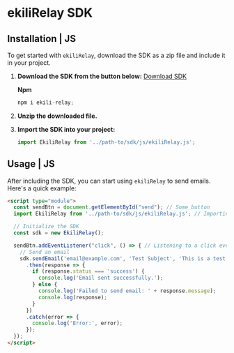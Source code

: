 # ekiliRelay SDK

## Installation | JS

To get started with `ekiliRelay`, download the SDK as a zip file and include it in your project.

1. **Download the SDK from the button below:**
   [Download SDK](https://relay.ekilie.com/sdk/ekiliRelay-js-sdk-v.0.0.zip) 


   **Npm**

    ```javascript
    npm i ekili-relay;
    ```


2. **Unzip the downloaded file.**

3. **Import the SDK into your project:**

    ```javascript
    import EkiliRelay from '../path-to/sdk/js/ekiliRelay.js';
    ```

## Usage | JS

After including the SDK, you can start using `ekiliRelay` to send emails. Here's a quick example:

```html
<script type="module">
  const sendBtn = document.getElementById("send"); // Some button
  import EkiliRelay from '../path-to/sdk/js/ekiliRelay.js'; // Importing EkiliRelay

  // Initialize the SDK  
  const sdk = new EkiliRelay();

  sendBtn.addEventListener("click", () => { // Listening to a click event
    // Send an email
    sdk.sendEmail('email@example.com', 'Test Subject', 'This is a test message.', 'From: some-email@example.com')
      .then(response => {
        if (response.status === 'success') {
          console.log('Email sent successfully.');
        } else {
          console.log('Failed to send email: ' + response.message);
          console.log(response);
        }
      })
      .catch(error => {
        console.log('Error:', error);
      });
  });
</script>
